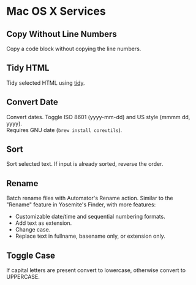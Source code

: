 # Mac OS X Services

## Copy Without Line Numbers

Copy a code block without copying the line numbers.

## Tidy HTML

Tidy selected HTML using [tidy](http://tidy.sourceforge.net/docs/tidy_man.html).

## Convert Date

Convert dates. Toggle ISO 8601 (yyyy-mm-dd) and US style (mmmm dd, yyyy).  
Requires GNU date (`brew install coreutils`).

## Sort

Sort selected text. If input is already sorted, reverse the order.

## Rename

Batch rename files with Automator's Rename action. Similar to the "Rename" feature in Yosemite's Finder, with more features:

- Customizable date/time and sequential numbering formats.
- Add text as extension.
- Change case.
- Replace text in fullname, basename only, or extension only.

## Toggle Case 

If capital letters are present convert to lowercase, otherwise convert to UPPERCASE.
